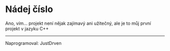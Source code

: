 # Nádej číslo

Ano, vím... projekt není nějak zajímavý ani užitečný,
ale je to můj první projekt v jazyku C++

<hr>

Naprogramoval: JustDrven

